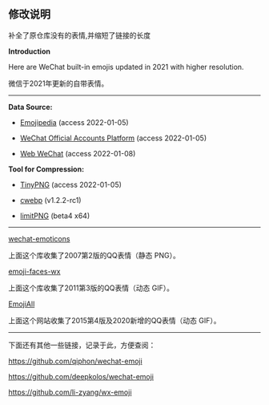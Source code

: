 ## 修改说明
补全了原仓库没有的表情,并缩短了链接的长度

**Introduction**

Here are WeChat built-in emojis updated in 2021 with higher resolution. 

微信于2021年更新的自带表情。

***

**Data Source:**

- [Emojipedia](https://emojipedia.org/wechat/) (access 2022-01-05)

- [WeChat Official Accounts Platform](https://mp.weixin.qq.com/) (access 2022-01-05)

- [Web WeChat](https://web.wechat.com/) (access 2022-01-08)

**Tool for Compression:**

- [TinyPNG](https://tinypng.com/) (access 2022-01-05)

- [cwebp](https://developers.google.com/speed/webp/docs/cwebp) (v1.2.2-rc1)

- [limitPNG](https://github.com/nullice/limitPNG) (beta4 x64)

***

[wechat-emoticons](https://github.com/qiuyinghua/wechat-emoticons)

上面这个库收集了2007第2版的QQ表情（静态 PNG）。

[emoji-faces-wx](https://github.com/dengyongqing/emoji-faces-wx)

上面这个库收集了2011第3版的QQ表情（动态 GIF）。

[EmojiAll](https://www.emojiall.com/platform-qq)

上面这个网站收集了2015第4版及2020新增的QQ表情（动态 GIF）。

*** 

下面还有其他一些链接，记录于此，方便查阅：

https://github.com/qiphon/wechat-emoji

https://github.com/deepkolos/wechat-emoji

https://github.com/li-zyang/wx-emoji
